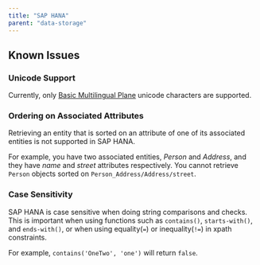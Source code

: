 ```yaml
---
title: "SAP HANA"
parent: "data-storage"
---
```


## Known Issues

### Unicode Support

Currently, only [Basic Multilingual Plane](https://en.wikipedia.org/wiki/Plane_(Unicode)#Basic_Multilingual_Plane) unicode characters are supported.

### Ordering on Associated Attributes

Retrieving an entity that is sorted on an attribute of one of its associated entities is not supported in SAP HANA.

For example, you have two associated entities, *Person* and *Address*, and they have *name* and *street* attributes respectively. You cannot retrieve `Person` objects sorted on `Person_Address/Address/street`. 

### Case Sensitivity

SAP HANA is case sensitive when doing string comparisons and checks. This is important when using functions such as `contains()`, `starts-with()`, and `ends-with()`, or when using equality(`=`) or inequality(`!=`) in xpath constraints.

For example, `contains('OneTwo', 'one')` will return `false`.
